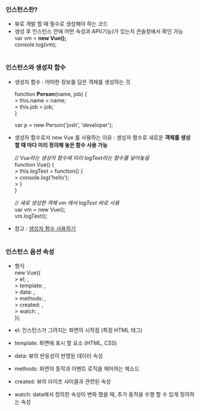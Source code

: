 ### 인스턴스란? 
- 뷰로 개발 할 때 필수로 생성해야 하는 코드 
- 생성 후 인스턴스 안에 어떤 속성과 API(기능)가 있는지 콘솔창에서 확인 가능    
	var vm = **new Vue();**    
	console.log(vm);   
#
### 인스턴스와 생성자 함수 
- 생성자 함수 : 어떠한 정보를 담은 객체를 생성하는 것 

	function **Person**(name, job) {   
		>		this.name = name;   
		>		this.job = job;   
	}   

	var p = new Person('josh', 'developer');   

- 생성자 함수로서 new Vue 를 사용하는 이유 : 생성자 함수로 새로운 **객체를 생성 할 때 마다 미리 정의해 놓은 함수 사용 가능** 
	
	*// Vue라는 생성자 함수에 미리 logText라는 함수를 넣어놓음*   
	function Vue() {   
		>	this.logText = function() {   
		>		console.log('hello');   
		>	}   
	}   
	
	*// 새로 생성한 객체 vm 에서 logText 바로 사용*   
	var vm = new Vue();   
	vm.logText();    	

* 참고 : [생성자 함수 사용하기](https://developer.mozilla.org/ko/docs/Web/JavaScript/Guide/Obsolete_Pages/Core_JavaScript_1.5_Guide/Creating_New_Objects/Using_a_Constructor_Function)
#
### 인스턴스 옵션 속성 
- 형식    
	new Vue({ 	  
		>	el; ,   
		>	template: ,   
		>	data: ,   
		>	methods: ,   
		>	created: ,   
		>	watch: ,      
	});    

- el: 인스턴스가 그려지는 화면의 시작점 (특정 HTML 태그)
- template: 화면에 표시 할 요소 (HTML, CSS)
- data: 뷰의 반응성이 반영된 데이터 속성 
- methods: 화면의 동작과 이벤트 로직을 제어하는 메소드 
- created: 뷰의 라이프 사이클과 관련된 속성 
- watch: data에서 정의한 속성이 변화 했을 때, 추가 동작을 수행 할 수 있게 정의하는 속성 


